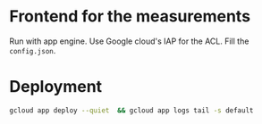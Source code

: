 # Frontend for the measurements

Run with app engine. Use Google cloud's IAP for the ACL.
Fill the `config.json`.

# Deployment

```bash
gcloud app deploy --quiet  && gcloud app logs tail -s default  
```
